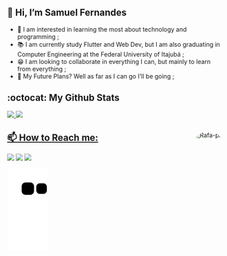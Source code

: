 ## 👋 Hi, I’m Samuel Fernandes 

- 👀 I am interested in learning the most about technology and programming ; 
- 📚 I am currently study Flutter and Web Dev, but I am also graduating in Computer Engineering at the Federal University of Itajubá ;
- 😁 I am looking to collaborate in everything I can, but mainly to learn from everything ;
- 🚀 My Future Plans? Well as far as I can go I'll be going ;

## :octocat: My Github Stats 
<div align="left">
  <a href="https://github.com/zamuelfernandes">
  <img height="180em" src="https://github-readme-stats.vercel.app/api?username=zamuelfernandes&show_icons=true&theme=dracula&include_all_commits=true&count_private=true"/>
  <img height="180em" src="https://github-readme-stats.vercel.app/api/top-langs/?username=zamuelfernandes&layout=compact&langs_count=7&theme=dracula"/> 
</div>
 
 <img align="right" alt="Rafa-pic" height="150" style="border-radius:50px;" src="https://1.bp.blogspot.com/-P2czKkFRxR4/XsWVqthXVXI/AAAAAAABJVY/sEYSKbsGUZcogNCAnoxzmGGTau8Q-OPkACK4BGAsYHg/MATEM%25C3%2581TICA2.gif">
  
 ## 📫 How to Reach me:
 
<div> 
  <a href="https://instagram.com/zamuelfernandes" target="_blank"><img src="https://img.shields.io/badge/-Instagram-%23E4405F?style=for-the-badge&logo=instagram&logoColor=white" target="_blank"></a>
  <a href = "mailto:zamuelfernandes@gmail.com"><img src="https://img.shields.io/badge/Gmail-D14836?style=for-the-badge&logo=gmail&logoColor=white" target="_blank"></a>
  <a href="https://www.linkedin.com/in/samuel-fernandes-3972231b5/" target="_blank"><img src="https://img.shields.io/badge/-LinkedIn-%230077B5?style=for-the-badge&logo=linkedin&logoColor=white" target="_blank"></a> 
 
  ![Snake animation](https://github.com/zamuelfernandes/zamuelfernandes/blob/output/github-contribution-grid-snake.svg)
 
</div>
